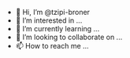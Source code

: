 - 👋 Hi, I’m @tzipi-broner
- 👀 I’m interested in ...
- 🌱 I’m currently learning ...
- 💞️ I’m looking to collaborate on ...
- 📫 How to reach me ...

<!---
tzipi-broner/tzipi-broner is a ✨ special ✨ repository because its `README.md` (this file) appears on your GitHub profile.
You can click the Preview link to take a look at your changes.
--->
